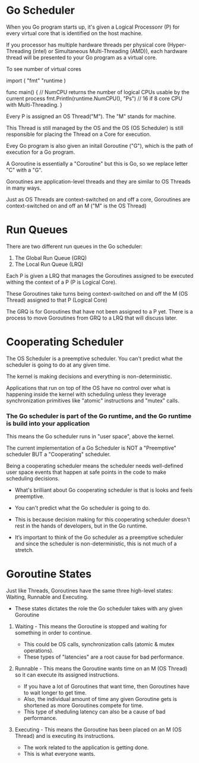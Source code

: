 # Go Scheduler 


When you Go program starts up, it's given a Logical Processonr (P) for every virtual core that is identified on the host machine. 

If you processor has multiple hardware threads per physical core (Hyper-Threading (intel) or Simultaneous Multi-Threading (AMD)), each hardware thread will be presented to your Go program as a virtual core. 

To see number of virtual cores 

import (
    "fmt"
    "runtime
)

func main() {
    // NumCPU returns the number of logical CPUs usable by the current process 
    fmt.Println(runtime.NumCPU(), "Ps") // 16 if 8 core CPU with Multi-Threading. 
}

Every P is assigned an OS Thread("M"). The "M" stands for machine. 

This Thread is still managed by the OS and the OS (OS Scheduler) is still responsible for placing the Thread on a Core for execution. 


Evey Go program is also given an initail Goroutine ("G"), which is the path of execution for a Go program. 

A Goroutine is essentially a "Coroutine" but this is Go, so we replace letter "C" with a "G". 

Goroutines are application-level threads and they are similar to OS Threads in many ways. 

Just as OS Threads are context-switched on and off a core, Goroutines are context-switched on and off an M ("M" is the OS Thread)


# Run Queues 

There are two different run queues in the Go scheduler: 
1. The Global Run Queue (GRQ)
2. The Local Run Queue (LRQ)

Each P is given a LRQ that manages the Goroutines assigned to be executed withing the context of a P (P is Logical Core).

These Goroutines take turns being context-switched on and off the M (OS Thread) assigned to that P (Logical Core) 

The GRQ is for Goroutines that have not been assigned to a P yet. 
There is a process to move Goroutines from GRQ to a LRQ that will discuss later. 

# Cooperating Scheduler 

The OS Scheduler is a preemptive scheduler. You can't predict what the scheduler is going to do at any given time.  

The kernel is making decisions and everything is non-deterministic. 

Applications that run on top of lthe OS have no control over what is happening inside the kernel with scheduling unless they leverage synchronization primitives like "atomic" instructions and "mutex" calls. 

### The Go scheduler is part of the Go runtime, and the Go runtime is build into your application

This means the Go scheduler runs in "user space", above the kernel.  

The current implementation of a Go Scheduler is NOT a "Preemptive" scheduler BUT a "Cooperating" scheduler. 

Being a cooperating scheduler means the scheduler needs well-defined user space events that happen at safe points in the code to make scheduling decisions. 

- What's brilliant about Go cooperating scheduler is that is looks and feels preemptive. 

- You can't predict what the Go scheduler is going to do. 

- This is because decision making for this cooperating scheduler doesn't rest in the hands of developers, but in the Go runtime. 

- It’s important to think of the Go scheduler as a preemptive scheduler and since the scheduler is non-deterministic, this is not much of a stretch.


# Goroutine States 

Just like Threads, Goroutines have the same three high-level states: Waiting, Runnable and Executing. 

- These states dictates the role the Go scheduler takes with any given Goroutine

1. Waiting - This means the Goroutine is stopped and waiting for something in order to continue. 
    - This could be OS calls, synchronization calls (atomic & mutex operations).
    - These types of "latencies" are a root cause for bad performance. 

2. Runnable - This means the Goroutine wants time on an M (OS Thread) so it can execute its assigned instructions. 
    - If you have a lot of Goroutines that want time, then Goroutines have to wait longer to get time. 
    - Also, the individual amount of time any given Goroutine gets is shortened as more Goroutines compete for time. 
    - This type of sheduling latency can also be a cause of bad performance. 


3. Executing - This means the Goroutine has been placed on an M (OS Thread) and is executing its instructions. 
    - The work related to the application is getting done. 
    - This is what everyone wants.
